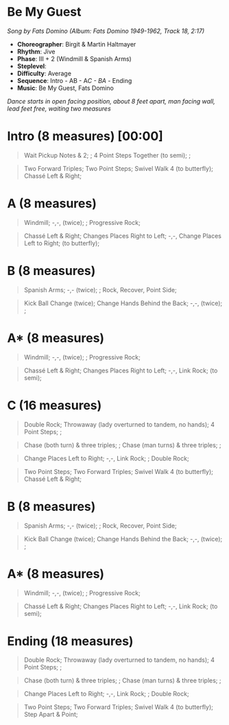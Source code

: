 # Be My Guest
*Song by Fats Domino (Album: Fats Domino 1949-1962, Track 18, 2:17)*

* **Choreographer**: Birgit & Martin Haltmayer
* **Rhythm**: Jive
* **Phase**: III + 2 (Windmill & Spanish Arms)
* **Steplevel**:
* **Difficulty**: Average
* **Sequence**: Intro - AB - A*C - BA* - Ending
* **Music**: Be My Guest, Fats Domino

*Dance starts in open facing position, about 8 feet apart, man facing wall, lead feet free, waiting two measures*

# Intro (8 measures) [00:00]

> Wait Pickup Notes & 2; ; 4 Point Steps Together (to semi); ;

> Two Forward Triples; Two Point Steps; Swivel Walk 4 (to butterfly); Chassé Left & Right;

# A (8 measures)

> Windmill; -,-, (twice); ; Progressive Rock;

> Chassé Left & Right; Changes Places Right to Left; -,-, Change Places Left to Right; (to butterfly);

# B (8 measures)

> Spanish Arms; -,- (twice); ; Rock, Recover, Point Side;

> Kick Ball Change (twice); Change Hands Behind the Back; -,-, (twice); ;

# A* (8 measures)

> Windmill; -,-, (twice); ; Progressive Rock;

> Chassé Left & Right; Changes Places Right to Left; -,-, Link Rock; (to semi);

# C (16 measures)

> Double Rock; Throwaway (lady overturned to tandem, no hands); 4 Point Steps; ;

> Chase (both turn) & three triples; ; Chase (man turns) & three triples; ;

> Change Places Left to Right; -,-, Link Rock; ; Double Rock;

> Two Point Steps; Two Forward Triples; Swivel Walk 4 (to butterfly); Chassé Left & Right;

# B (8 measures)

> Spanish Arms; -,- (twice); ; Rock, Recover, Point Side;

> Kick Ball Change (twice); Change Hands Behind the Back; -,-, (twice); ;

# A* (8 measures)

> Windmill; -,-, (twice); ; Progressive Rock;

> Chassé Left & Right; Changes Places Right to Left; -,-, Link Rock; (to semi);

# Ending (18 measures)

> Double Rock; Throwaway (lady overturned to tandem, no hands); 4 Point Steps; ;

> Chase (both turn) & three triples; ; Chase (man turns) & three triples; ;

> Change Places Left to Right; -,-, Link Rock; ; Double Rock;

> Two Point Steps; Two Forward Triples; Swivel Walk 4 (to butterfly); Step Apart & Point;